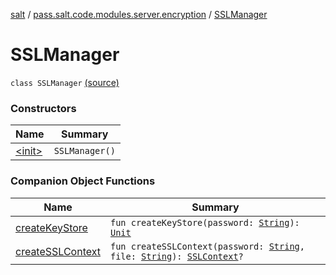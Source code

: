 [salt](../../index.md) / [pass.salt.code.modules.server.encryption](../index.md) / [SSLManager](./index.md)

# SSLManager

`class SSLManager` [(source)](https://github.com/kurbaniec-tgm/salt/tree/master/code/modules/server/encryption/SSLManager.kt#L14)

### Constructors

| Name | Summary |
|---|---|
| [&lt;init&gt;](-init-.md) | `SSLManager()` |

### Companion Object Functions

| Name | Summary |
|---|---|
| [createKeyStore](create-key-store.md) | `fun createKeyStore(password: `[`String`](https://kotlinlang.org/api/latest/jvm/stdlib/kotlin/-string/index.html)`): `[`Unit`](https://kotlinlang.org/api/latest/jvm/stdlib/kotlin/-unit/index.html) |
| [createSSLContext](create-s-s-l-context.md) | `fun createSSLContext(password: `[`String`](https://kotlinlang.org/api/latest/jvm/stdlib/kotlin/-string/index.html)`, file: `[`String`](https://kotlinlang.org/api/latest/jvm/stdlib/kotlin/-string/index.html)`): `[`SSLContext`](https://docs.oracle.com/javase/6/docs/api/javax/net/ssl/SSLContext.html)`?` |
